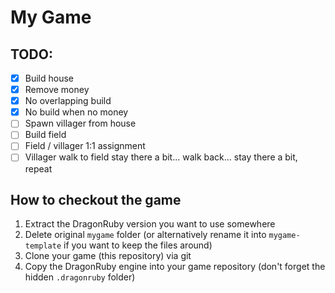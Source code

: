# My Game

## TODO:
- [x] Build house
- [x] Remove money
- [x] No overlapping build
- [x] No build when no money
- [ ] Spawn villager from house
- [ ] Build field
- [ ] Field / villager 1:1 assignment
- [ ] Villager walk to field stay there a bit... walk back... stay there a bit, repeat

## How to checkout the game
1. Extract the DragonRuby version you want to use somewhere
2. Delete original `mygame` folder (or alternatively rename it into `mygame-template` if you want to keep the files around)
3. Clone your game (this repository) via git
4. Copy the DragonRuby engine into your game repository (don't forget the hidden `.dragonruby` folder)
